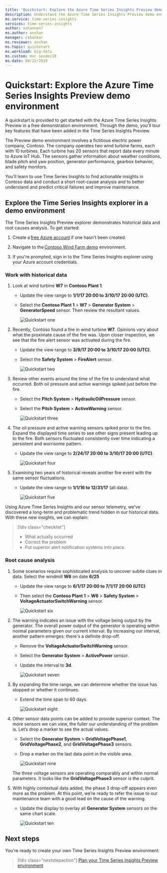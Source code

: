 ```yaml
---
title: 'Quickstart: Explore the Azure Time Series Insights Preview demo environment | Microsoft Docs'
description: Understand the Azure Time Series Insights Preview demo environment.
ms.service: time-series-insights 
services: time-series-insights
author: ashannon7
ms.author: anshan
manager: cshankar
ms.reviewer: anshan
ms.topic: quickstart
ms.workload: big-data
ms.custom: mvc seodec18
ms.date: 04/22/2019
---
```


# Quickstart: Explore the Azure Time Series Insights Preview demo environment

A quickstart is provided to get started with the Azure Time Series Insights Preview in a free demonstration environment. Through the demo, you'll tour key features that have been added in the Time Series Insights Preview.

The Preview demo environment involves a fictitious electric power company, Contoso. The company operates two wind turbine farms, each with 10 turbines. Each turbine has 20 sensors that report data every minute to Azure IoT Hub. The sensors gather information about weather conditions, blade pitch and yaw position, generator performance, gearbox behavior, and safety monitors.

 You'll learn to use Time Series Insights to find actionable insights in Contoso data and conduct a short root-cause analysis and to better understand and predict critical failures and improve maintenance.

## Explore the Time Series Insights explorer in a demo environment

The Time Series Insights Preview explorer demonstrates historical data and root causes analysis. To get started:

1. Create a <a href="https://azure.microsoft.com/free/?ref=microsoft.com&utm_source=microsoft.com&utm_medium=docs&utm_campaign=visualstudio" target="_blank" rel="external noopener noreferrer">free Azure account</a> if one hasn't been created.

1. Navigate to the <a href="https://insights.timeseries.azure.com/preview/samples" target="_blank" rel="external noopener noreferrer">Contoso Wind Farm demo</a> environment.  

1. If you're prompted, sign in to the Time Series Insights explorer using your Azure account credentials.

### Work with historical data

1. Look at wind turbine **W7** in **Contoso Plant 1**.  

    * Update the view range to **1/1/17 20:00 to 3/10/17 20:00 (UTC)**.
    * Select the **Contoso Plant 1** > **W7** > **Generator System** > **GeneratorSpeed** sensor. Then review the resultant values.

       ![Quickstart one][1]

1. Recently, Contoso found a fire in wind turbine **W7**. Opinions vary about what the proximate cause of the fire was. Upon closer inspection, we see that the fire alert sensor was activated during the fire.

    * Update the view range to **3/9/17 20:00 to 3/10/17 20:00 (UTC)**.
    * Select the **Safety System** > **FireAlert** sensor.

      ![Quickstart two][2]

1. Review other events around the time of the fire to understand what occurred. Both oil pressure and active warnings spiked just before the fire.

    * Select the **Pitch System** > **HydraulicOilPressure** sensor.
    * Select the **Pitch System** > **ActiveWarning** sensor.

      ![Quickstart three][3]

1. The oil pressure and active warning sensors spiked prior to the fire. Expand the displayed time series to see other signs present leading up to the fire. Both sensors fluctuated consistently over time indicating a persistent and worrisome pattern.

    * Update the view range to **2/24/17 20:00 to 3/10/17 20:00 (UTC)**.

      ![Quickstart four][4]

1. Examining two years of historical reveals another fire event with the same sensor fluctuations.

    * Update the view range to **1/1/16 to 12/31/17** (all data).

       ![Quickstart five][5]

Using Azure Time Series Insights and our sensor telemetry, we've discovered a long-term and problematic trend hidden in our historical data. With these new insights, we can explain:

> [!div class="checklist"]
> * What actually occurred
> * Correct the problem
> * Put superior alert notification systems into place.

### Root cause analysis

1. Some scenarios require sophisticated analysis to uncover subtle clues in data. Select the windmill **W6** on date **6/25**

    * Update the view range to **6/1/17 20:00 to 7/1/17 20:00 (UTC)**
    * Then select the **Contoso Plant 1** > **W6** > **Safety System** > **VoltageActuatorSwitchWarning** sensor.

       ![Quickstart six][6]

1. The warning indicates an issue with the voltage being output by the generator. The overall power output of the generator is operating within normal parameters given our current interval. By increasing our interval, another pattern emerges: there's a definite drop-off.

    * Remove the **VoltageActuatorSwitchWarning** sensor.
    * Select the **Generator System** > **ActivePower** sensor.
    * Update the interval to **3d**.

       ![Quickstart seven][7]

1. By expanding the time range, we can determine whether the issue has stopped or whether it continues.

    * Extend the time span to 60 days.

       ![Quickstart eight][8]

1. Other sensor data points can be added to provide superior context. The more sensors we can view, the fuller our understanding of the problem is. Let’s drop a marker to see the actual values. 

    * Select the **Generator System** > **GridVoltagePhase1**, **GridVoltagePhase2**, and **GridVoltagePhase3** sensors.
    * Drop a marker on the last data point in the visible area.

       ![Quickstart nine][9]

    The three voltage sensors are operating comparably and within normal parameters. It looks like the **GridVoltagePhase3** sensor is the culprit.

1. With highly contextual data added, the phase 3 drop-off appears even more as the problem. At this point, we’re ready to refer the issue to our maintenance team with a good lead on the cause of the warning.  

    * Update the display to overlay all **Generator System** sensors on the same chart scale.

       ![Quickstart ten][10]

## Next steps

You're ready to create your own Time Series Insights Preview environment:

> [!div class="nextstepaction"]
> [Plan your Time Series Insights Preview environment](time-series-insights-update-plan.md)

<!-- Images -->
[1]: media/v2-update-quickstart/quickstart-one.png
[2]: media/v2-update-quickstart/quickstart-two.png
[3]: media/v2-update-quickstart/quickstart-three.png
[4]: media/v2-update-quickstart/quickstart-four.png
[5]: media/v2-update-quickstart/quickstart-five.png
[6]: media/v2-update-quickstart/quickstart-six.png
[7]: media/v2-update-quickstart/quickstart-seven.png
[8]: media/v2-update-quickstart/quickstart-eight.png
[9]: media/v2-update-quickstart/quickstart-nine.png
[10]: media/v2-update-quickstart/quickstart-ten.png